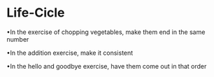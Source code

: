 # Life-Cicle

•In the exercise of chopping vegetables, make them end in the same number


•In the addition exercise, make it consistent


•In the hello and goodbye exercise, have them come out in that order
